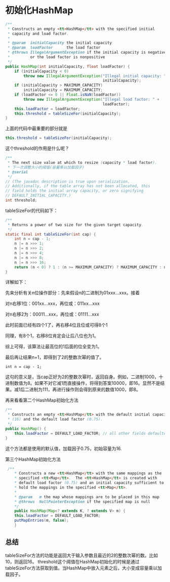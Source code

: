 # 初始化HashMap
```java
/**
 * Constructs an empty <tt>HashMap</tt> with the specified initial
 * capacity and load factor.
 *
 * @param  initialCapacity the initial capacity
 * @param  loadFactor      the load factor
 * @throws IllegalArgumentException if the initial capacity is negative
 *         or the load factor is nonpositive
 */
public HashMap(int initialCapacity, float loadFactor) {
    if (initialCapacity < 0)
        throw new IllegalArgumentException("Illegal initial capacity: " +
                                           initialCapacity);
    if (initialCapacity > MAXIMUM_CAPACITY)
        initialCapacity = MAXIMUM_CAPACITY;
    if (loadFactor <= 0 || Float.isNaN(loadFactor))
        throw new IllegalArgumentException("Illegal load factor: " +
                                           loadFactor);
    this.loadFactor = loadFactor;
    this.threshold = tableSizeFor(initialCapacity);
}
```
上面的代码中最重要的部分就是
```java
this.threshold = tableSizeFor(initialCapacity);
```
这个threshold的作用是什么呢？
```java
/**
 * The next size value at which to resize (capacity * load factor).
 * 下一次调整大小的阈值(容量乘以加载因子)
 * @serial
 */
// (The javadoc description is true upon serialization.
// Additionally, if the table array has not been allocated, this
// field holds the initial array capacity, or zero signifying
// DEFAULT_INITIAL_CAPACITY.)
int threshold;
```

tableSizeFor的代码如下：
```java
/**
 * Returns a power of two size for the given target capacity.
 */
static final int tableSizeFor(int cap) {
    int n = cap - 1;
    n |= n >>> 1;
    n |= n >>> 2;
    n |= n >>> 4;
    n |= n >>> 8;
    n |= n >>> 16;
    return (n < 0) ? 1 : (n >= MAXIMUM_CAPACITY) ? MAXIMUM_CAPACITY : n + 1;
}
```

详解如下：

先来分析有关n位操作部分：先来假设n的二进制为01xxx...xxx。接着

对n右移1位：001xx...xxx，再位或：011xx...xxx

对n右移2为：00011...xxx，再位或：01111...xxx

此时前面已经有四个1了，再右移4位且位或可得8个1

同理，有8个1，右移8位肯定会让后八位也为1。

综上可得，该算法让最高位的1后面的位全变为1。

最后再让结果n+1，即得到了2的整数次幂的值了。

```
int n = cap - 1;
```
这句的意义是，当cap正好为2的整数次幂时，返回自身。例如，二进制1000，十进制数值为8。如果不对它减1而直接操作，将得到答案10000，即16。显然不是结果。减1后二进制为111，再进行操作则会得到原来的数值1000，即8。

再来看看第二个HashMap初始化方法
```java
/**
 * Constructs an empty <tt>HashMap</tt> with the default initial capacity
 * (16) and the default load factor (0.75).
 */
public HashMap() {
    this.loadFactor = DEFAULT_LOAD_FACTOR; // all other fields defaulted
}
```
这个方法都是使用的默认值，加载因子0.75，初始容量为16.

第三个HashMap初始化方法
```java
 /**
    * Constructs a new <tt>HashMap</tt> with the same mappings as the
    * specified <tt>Map</tt>.  The <tt>HashMap</tt> is created with
    * default load factor (0.75) and an initial capacity sufficient to
    * hold the mappings in the specified <tt>Map</tt>.
    * 
    * @param   m the map whose mappings are to be placed in this map
    * @throws  NullPointerException if the specified map is null
    */
    public HashMap(Map<? extends K, ? extends V> m) {
    this.loadFactor = DEFAULT_LOAD_FACTOR;
    putMapEntries(m, false);
    }
```

## 总结
tableSizeFor方法的功能是返回大于输入参数且最近的2的整数次幂的数。比如10，则返回16。
threshold这个阈值在HashMap初始化的时候是通过tableSizeFor方法获取到值。当HashMap中放入元素之后，大小变成容量乘以加载因子。
